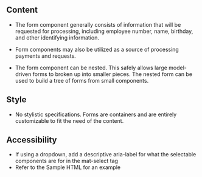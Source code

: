 ## Content
* The form component generally consists of information that will be requested for processing, including employee number,
name, birthday, and other identifying information.

* Form components may also be utilized as a source of processing payments and requests.

* The form component can be nested. This safely allows large model-driven forms to broken up into smaller pieces.
The nested form can be used to build a tree of forms from small components.

## Style

* No stylistic specifications. Forms are containers and are entirely customizable to fit the need of the
content.

## Accessibility

* If using a dropdown, add a descriptive aria-label for what the selectable components are for in the mat-select tag 
* Refer to the Sample HTML for an example

